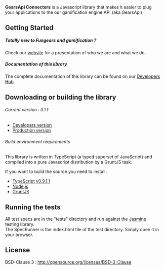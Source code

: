**GearsApi Connectors** is a Javascript library that makes it easier to plug your applications to the our gamification engine API (aka GearsApi)

## Getting Started
##### Totally new to Fungears and gamification ?  
Check our [website](http://fungears.com/) for a presentation of who we are and what we do.

##### Documentation of this library
The complete documentation of this library can be found on our [Developers Hub](http://devhub.fungears.com)

## Downloading or building the library

###### Current version : 0.1.1

* [Developers version](../dist/fungears.connectors.js)
* [Production version](/dist/fungears.connectors.min.js)

###### Build environment requirements

This library is written in TypeScript (a typed superset of JavaScript) and compiled into a pure Javascript distribution by a GruntJS task.

If you want to build the source you need to install: 

* [TypeScript v0.9.1.1](http://www.typescriptlang.org/)
* [Node.js](http://nodejs.org/)
* [GruntJS](http://http://gruntjs.com/)

## Running the tests

All test specs are in the "tests" directory and run against the [Jasmine](http://pivotal.github.io/jasmine/) testing library.  
The SpecRunner is the index.html file of the test directory. Simply open it in your browser.

## License

BSD-Clause 3 : http://opensource.org/licenses/BSD-3-Clause
